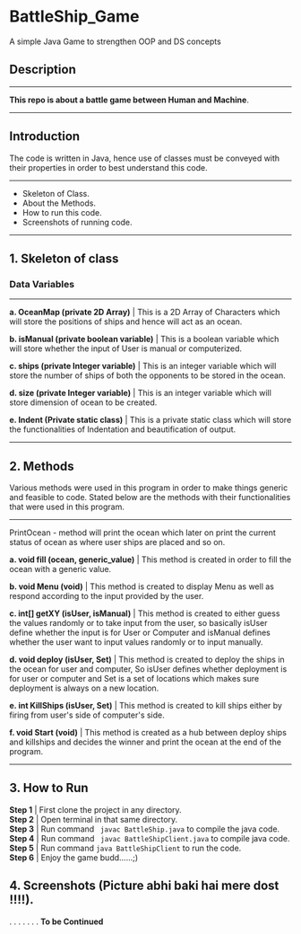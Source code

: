 # BattleShip_Game
A simple Java Game to strengthen OOP and DS concepts
## Description
---

__This repo is about a battle game between Human and Machine__.

---

## Introduction

The code is written in Java, hence use of classes must be conveyed with their properties in order to best understand this code.

-----------------------------------------------------------------------------------------------------------------------------

- Skeleton of Class. <br> 
- About the Methods. <br> 
- How to run this code. <br> 
- Screenshots of running code.<br> </pre>

-----------------------------------------------------------------------------------------------------------------------------

## 1. Skeleton of class
### Data Variables 
-----------------------------------------------------------------------------------------------------------------------------
__a. OceanMap (private 2D Array)__ | This is a 2D Array of Characters which will store the positions of ships and hence will act as an ocean.

__b. isManual (private boolean variable)__ | This is a boolean variable which will store whether the input of User is manual or computerized.

__c. ships (private Integer variable)__ | This is an integer variable which will store the number of ships of both the opponents to be stored in the ocean.

__d. size (private Integer variable)__ | This is an integer variable which will store dimension of ocean to be created.

__e. Indent (Private static class)__ | This is a private static class which will store the functionalities of Indentation and beautification of output.

-----------------------------------------------------------------------------------------------------------------------------

 ## 2. Methods
 Various methods were used in this program in order to make things generic and feasible to code. Stated below are the methods with their functionalities that were used in this program.
 
 -----------------------------------------------------------------------------------------------------------------------------
 PrintOcean - method will print the ocean which later on print the current status of ocean as where user ships are placed and so on.
 
 __a. void fill (ocean, generic_value)__ | This method is created in order to fill the ocean with a generic value.
 
 __b. void Menu (void)__ | This method is created to display Menu as well as respond according to the input provided by the user. 
 
 __c. int[] getXY (isUser, isManual)__ | This method is created to either guess the values randomly or to take input from the user, so basically isUser define whether the input is for User or Computer and isManual defines whether the user want to input values randomly or to input manually.
 
 __d. void deploy (isUser, Set)__ | This method is created to deploy the ships in the ocean for user and computer, So isUser defines whether deployment is for user or computer and Set is a set of locations which makes sure deployment is always on a new location.
 
 __e. int KillShips (isUser, Set)__ | This method is created to kill ships either by firing from user's side of computer's side. 
 
 __f. void Start (void)__ | This method is created as a hub between deploy ships and killships and decides the winner and print the ocean at the end of the program.
 
 -----------------------------------------------------------------------------------------------------------------------------
 
 ## 3. How to Run
 __Step 1__ |  First clone the project in any directory.<br>
 __Step 2__ | Open terminal in that same directory.<br>
 __Step 3__ | Run command ``` javac BattleShip.java``` to compile the java code.<br>
 __Step 4__ | Run command ``` javac BattleShipClient.java``` to compile java code.<br>
 __Step 5__ | Run command ```java BattleShipClient``` to run the code.<br>
 __Step 6__ | Enjoy the game budd......;)<br>
 
 ## 4. Screenshots (Picture abhi baki hai mere dost !!!!).
 
 .
 .
 .
 .
 .
 .
 . __To be Continued__ 

